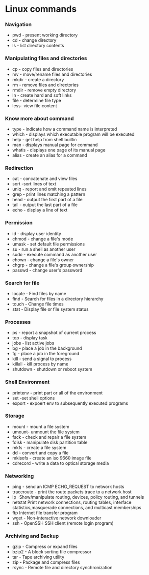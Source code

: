 # Linux commands

### Navigation
- pwd - present working directory
- cd - change directory
- ls - list directory contents

### Manipulating files and directories
- cp - copy files and directories
- mv - move/rename files and directories
- mkdir - create a directory
- rm - remove files and directories
- rmdir - remove empty directory
- ln - create hard and soft links
- file - determine file type
- less- view file content

### Know more about command
- type - indicate how a command name is interpreted
- which - displays which executable program will be executed
- help - get help from shell builtin
- man - displays manual page for command
- whatis - displays one page of its manual page
- alias - create an alias for a command

### Redirection
- cat - concatenate and view files
- sort -sort lines of text
- uniq - report and omit repeated lines
- grep - print lines matching a pattern
- head - output the first part of a file
- tail - output the last part of a file
- echo - display a line of text

### Permission
- id - display user identity
- chmod - change a file's mode
- umask - set default file permissions
- su - run a shell as another user
- sudo - execute command as another user
- chown - change a file's owner
- chgrp - change a file's group ownership
- passwd - change user's password

### Search for file
- locate - Find files by name
- find - Search for files in a directory hierarchy
- touch - Change file times
- stat - Display file or file system status

### Processes
- ps - report a snapshot of current process
- top - display task
- jobs - list active jobs
- bg - place a job in the background
- fg - place a job in the foreground
- kill - send a signal to process
- killall - kill process by name
- shutdown - shutdown or reboot system

### Shell Environment
- printenv - print part or all of the environment
- set -set shell options
- export - expoert env to subsequently executed programs

### Storage
- mount - mount a file system
- umount- unmount the file system
- fsck - check and repair a file system
- fdisk - manipulate disk partition table
- mkfs - create a file system
- dd - convert and copy a file
- mkisofs - create an iso 9660 image file
- cdrecord - write a data to optical storage media

### Networking
- ping - send an ICMP ECHO_REQUEST to network hosts
- traceroute - print the route packets trace to a network host
- ip -Show/manipulate routing, devices, policy routing, and tunnels
- netstat Print network connections, routing tables, interface statistics,masquerade connections, and multicast memberships
- ftp Internet file transfer program
- wget - Non-interactive network downloader
- ssh - OpenSSH SSH client (remote login program)

### Archiving and Backup
- gzip - Compress or expand files
- bzip2 - A block sorting file compressor
- tar - Tape archiving utility
- zip - Package and compress files
- rsync - Remote file and directory synchronization
